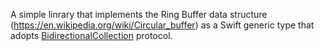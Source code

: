 A simple linrary that implements the Ring Buffer data structure (https://en.wikipedia.org/wiki/Circular_buffer)
as a Swift generic type that adopts [BidirectionalCollection](https://developer.apple.com/documentation/swift/bidirectionalcollection) protocol.
